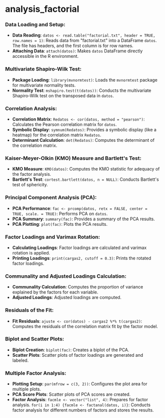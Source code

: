 # analysis_factorial

### Data Loading and Setup:
- **Data Reading**: `datos <- read.table("factorial.txt", header = TRUE, row.names = 1)`: Reads data from "factorial.txt" into a DataFrame `datos`. The file has headers, and the first column is for row names.
- **Attaching Data**: `attach(datos)`: Makes `datos` DataFrame directly accessible in the R environment.

### Multivariate Shapiro-Wilk Test:
- **Package Loading**: `library(mvnormtest)`: Loads the `mvnormtest` package for multivariate normality tests.
- **Normality Test**: `mshapiro.test(t(datos))`: Conducts the multivariate Shapiro-Wilk test on the transposed data in `datos`.

### Correlation Analysis:
- **Correlation Matrix**: `Redatos <- cor(datos, method = "pearson")`: Calculates the Pearson correlation matrix for `datos`.
- **Symbolic Display**: `symnum(Redatos)`: Provides a symbolic display (like a heatmap) for the correlation matrix `Redatos`.
- **Determinant Calculation**: `det(Redatos)`: Computes the determinant of the correlation matrix.

### Kaiser-Meyer-Olkin (KMO) Measure and Bartlett's Test:
- **KMO Measure**: `KMO(datos)`: Computes the KMO statistic for adequacy of the factor analysis.
- **Bartlett's Test**: `cortest.bartlett(datos, n = NULL)`: Conducts Bartlett's test of sphericity.

### Principal Component Analysis (PCA):
- **PCA Performance**: `fac <- prcomp(datos, retx = FALSE, center = TRUE, scale. = TRUE)`: Performs PCA on `datos`.
- **PCA Summary**: `summary(fac)`: Provides a summary of the PCA results.
- **PCA Plotting**: `plot(fac)`: Plots the PCA results.

### Factor Loadings and Varimax Rotation:
- **Calculating Loadings**: Factor loadings are calculated and varimax rotation is applied.
- **Printing Loadings**: `print(cargas2, cutoff = 0.3)`: Prints the rotated factor loadings.

### Communality and Adjusted Loadings Calculation:
- **Communality Calculation**: Computes the proportion of variance explained by the factors for each variable.
- **Adjusted Loadings**: Adjusted loadings are computed.

### Residuals of the Fit:
- **Fit Residuals**: `ajuste <- cor(datos) - cargas2 %*% t(cargas2)`: Computes the residuals of the correlation matrix fit by the factor model.

### Biplot and Scatter Plots:
- **Biplot Creation**: `biplot(fac)`: Creates a biplot of the PCA.
- **Scatter Plots**: Scatter plots of factor loadings are generated and labeled.

### Multiple Factor Analysis:
- **Plotting Setup**: `par(mfrow = c(3, 2))`: Configures the plot area for multiple plots.
- **PCA Score Plots**: Scatter plots of PCA scores are created.
- **Factor Analysis**: `facmle <- vector("list", 4)`: Prepares for factor analysis. `for(i in 1:4) {facmle <- factanal(datos, i)}`: Conducts factor analysis for different numbers of factors and stores the results.
